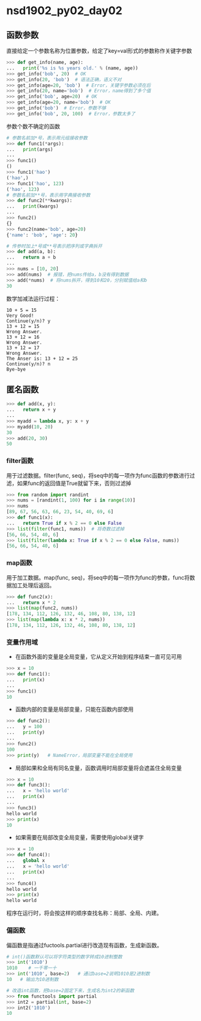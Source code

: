 # nsd1902_py02_day02

## 函数参数

直接给定一个参数名称为位置参数，给定了key=val形式的参数称作关键字参数

```python
>>> def get_info(name, age):
...   print('%s is %s years old.' % (name, age))
>>> get_info('bob', 20)  # OK
>>> get_info(20, 'bob')  # 语法正确，语义不对
>>> get_info(age=20, 'bob')  # Error，关键字参数必须在后
>>> get_info(20, name='bob')  # Error，name得到了多个值
>>> get_info('bob', age=20)  # OK
>>> get_info(age=20, name='bob')  # OK
>>> get_info('bob')  # Error，参数不够
>>> get_info('bob', 20, 100)  # Error，参数太多了
```

参数个数不确定的函数

```python
# 参数名前加*号，表示用元组接收参数
>>> def func1(*args):
...   print(args)
... 
>>> func1()
()
>>> func1('hao')
('hao',)
>>> func1('hao', 123)
('hao', 123)
# 参数名前加**号，表示用字典接收参数
>>> def func2(**kwargs):
...   print(kwargs)
... 
>>> func2()
{}
>>> func2(name='bob', age=20)
{'name': 'bob', 'age': 20}

# 传参时加上*号或**号表示把序列或字典拆开
>>> def add(a, b):
...   return a + b
... 
>>> nums = [10, 20]
>>> add(nums)  # 报错，把nums传给a，b没有得到数据
>>> add(*nums)  # 将nums拆开，得到10和20，分别赋值给a和b
30
```

数学加减法运行过程：

```shell
10 + 5 = 15
Very Good!
Continue(y/n)? y
13 + 12 = 15
Wrong Answer.
13 + 12 = 16
Wrong Answer.
13 + 12 = 17
Wrong Answer.
The Anser is: 13 + 12 = 25
Continue(y/n)? n
Bye-bye
```

## 匿名函数

```python
>>> def add(x, y):
...   return x + y
... 
>>> myadd = lambda x, y: x + y
>>> myadd(10, 20)
30
>>> add(20, 30)
50
```

### filter函数

用于过滤数据。filter(func, seq)，将seq中的每一项作为func函数的参数进行过滤，如果func的返回值是True就留下来，否则过滤掉

```python
>>> from random import randint
>>> nums = [randint(1, 100) for i in range(10)]
>>> nums
[89, 67, 56, 63, 66, 23, 54, 40, 69, 6]
>>> def func1(x):
...   return True if x % 2 == 0 else False
>>> list(filter(func1, nums))  # 将奇数过滤掉
[56, 66, 54, 40, 6]
>>> list(filter(lambda x: True if x % 2 == 0 else False, nums))
[56, 66, 54, 40, 6]
```

### map函数

用于加工数据。map(func, seq)，将seq中的每一项作为func的参数，func将数据加工处理后返回。

```python
>>> def func2(x):
...   return x * 2
>>> list(map(func2, nums))
[178, 134, 112, 126, 132, 46, 108, 80, 138, 12]
>>> list(map(lambda x: x * 2, nums))
[178, 134, 112, 126, 132, 46, 108, 80, 138, 12]
```

### 变量作用域

- 在函数外面的变量是全局变量，它从定义开始到程序结束一直可见可用

```python
>>> x = 10
>>> def func1():
...   print(x)
... 
>>> func1()
10
```

- 函数内部的变量是局部变量，只能在函数内部使用

```python
>>> def func2():
...   y = 100
...   print(y)
... 
>>> func2()
100
>>> print(y)   # NameError，局部变量不能在全局使用
```

- 局部如果和全局有同名变量，函数调用时局部变量将会遮盖住全局变量

```python
>>> x = 10
>>> def func3():
...   x = 'hello world'
...   print(x)
... 
>>> func3()
hello world
>>> print(x)
10
```

- 如果需要在局部改变全局变量，需要使用global关键字

```python
>>> x = 10
>>> def func4():
...   global x
...   x = 'hello world'
...   print(x)
... 
>>> func4()
hello world
>>> print(x)
hello world
```

程序在运行时，将会按这样的顺序查找名称：局部、全局、内建。

### 偏函数

偏函数是指通过fuctools.partial进行改造现有函数，生成新函数。

```python
# int()函数默认可以将字符类型的数字转成10进制整数
>>> int('1010')
1010    # 一千零一十
>>> int('1010', base=2)   # 通过base=2说明1010是2进制数
10   # 输出为10进制数

# 改造int函数，把base=2固定下来，生成名为int2的新函数
>>> from functools import partial
>>> int2 = partial(int, base=2)
>>> int2('1010')
10
```









